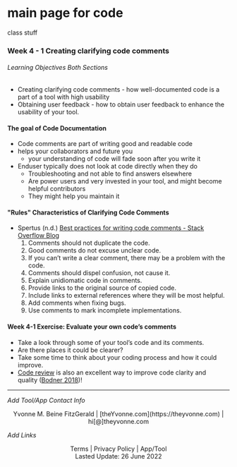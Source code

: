 # main page for code

class stuff

### Week 4 - 1 Creating clarifying code comments
###### Learning Objectives Both Sections
- Creating clarifying code comments
		- how well-documented code is a part of a tool with high usability
- Obtaining user feedback
		- how to obtain user feedback to enhance the usability of your tool.

#### The goal of Code Documentation
- Code comments are part of writing good and readable code
- helps your collaborators and future you
	- your understanding of code will fade soon after you write it
- Enduser typically does not look at code directly when they do
	- Troubleshooting and not able to find answers elsewhere 
	- Are power users and very invested in your tool, and might become helpful contributors
	- They might help you maintain it

####  "Rules" Characteristics of Clarifying Code Comments
- Spertus (n.d.) [Best practices for writing code comments - Stack Overflow Blog](https://stackoverflow.blog/2021/07/05/best-practices-for-writing-code-comments/)
	1. Comments should not duplicate the code.
	2. Good comments do not excuse unclear code.
	3. If you can’t write a clear comment, there may be a problem with the code.
	4. Comments should dispel confusion, not cause it.
	5. Explain unidiomatic code in comments.
	6. Provide links to the original source of copied code.
	7. Include links to external references where they will be most helpful.
	8. Add comments when fixing bugs.
	9. Use comments to mark incomplete implementations.


#### Week 4-1  Exercise: Evaluate your own code’s comments
- Take a look through some of your tool’s code and its comments.
-  Are there places it could be clearer? 
- Take some time to think about your coding process and how it could improve. 
- [Code review](https://simpleprogrammer.com/why-code-reviews-make-better-code-teams/) is also an excellent way to improve code clarity and quality ([Bodner 2018](https://jhudatascience.org/Documentation_and_Usability/no_toc/creating-clarifying-code-comments.html#ref-Bodner2018))!


---
_Add Tool/App Contact Info_
<center>Yvonne M. Beine FitzGerald | [theYvonne.com](https://theyvonne.com) | hi[@]theyvonne.com </center>  

_Add Links_

<center>Terms | Privacy Policy | App/Tool </center>

<center>Lasted Update: 26 June 2022 </center>

